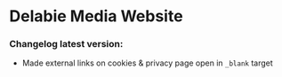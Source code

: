# Delabie Media Website  

### Changelog latest version:  
- Made external links on cookies & privacy page open in `_blank` target